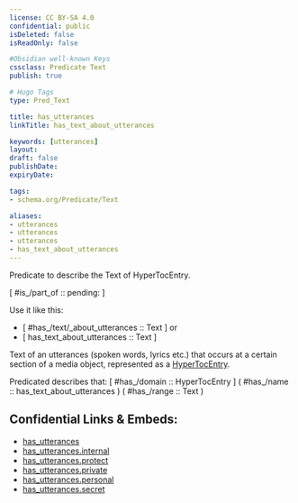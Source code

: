 ```yaml
---
license: CC BY-SA 4.0
confidential: public
isDeleted: false
isReadOnly: false

#Obsidian well-known Keys
cssclass: Predicate Text
publish: true

# Hugo Tags
type: Pred_Text

title: has_utterances
linkTitle: has_text_about_utterances

keywords: [utterances]
layout: 
draft: false
publishDate:
expiryDate: 

tags:
- schema.org/Predicate/Text

aliases:
- utterances
- utterances
- utterances
- has_text_about_utterances
---
```


Predicate to describe the Text of HyperTocEntry.

[ #is_/part_of :: pending: ]

Use it like this: 
- [ #has_/text/_about_utterances :: Text ] or 
- [ has_text_about_utterances :: Text ] 

Text of an utterances (spoken words, lyrics etc.) that occurs at a certain section of a media object, represented as a [HyperTocEntry](HyperTocEntry).

Predicated describes that: 
[ #has_/domain  :: HyperTocEntry ]
( #has_/name :: has_text_about_utterances )
( #has_/range :: Text )



## Confidential Links & Embeds: 
- [has_utterances](../../../../_public/schema.org/Predicate/Texts/has_utterances.md) 
- [has_utterances.internal](../../../../_internal/schema.org/Predicate/Texts/has_utterances.internal.md) 
- [has_utterances.protect](../../../../_protect/schema.org/Predicate/Texts/has_utterances.protect.md) 
- [has_utterances.private](../../../../_private/schema.org/Predicate/Texts/has_utterances.private.md) 
- [has_utterances.personal](../../../../_personal/schema.org/Predicate/Texts/has_utterances.personal.md) 
- [has_utterances.secret](../../../../_secret/schema.org/Predicate/Texts/has_utterances.secret.md) 
